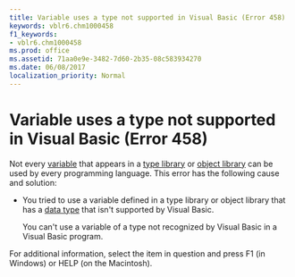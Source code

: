 ```yaml
---
title: Variable uses a type not supported in Visual Basic (Error 458)
keywords: vblr6.chm1000458
f1_keywords:
- vblr6.chm1000458
ms.prod: office
ms.assetid: 71aa0e9e-3482-7d60-2b35-08c583934270
ms.date: 06/08/2017
localization_priority: Normal
---
```



# Variable uses a type not supported in Visual Basic (Error 458)

Not every [variable](../../Glossary/vbe-glossary.md#variable) that appears in a [type library](../../Glossary/vbe-glossary.md#type-library) or [object library](../../Glossary/vbe-glossary.md#object-library) can be used by every programming language. This error has the following cause and solution:



- You tried to use a variable defined in a type library or object library that has a [data type](../../Glossary/vbe-glossary.md#data-type) that isn't supported by Visual Basic.
    
    You can't use a variable of a type not recognized by Visual Basic in a Visual Basic program.
    

For additional information, select the item in question and press F1 (in Windows) or HELP (on the Macintosh).


